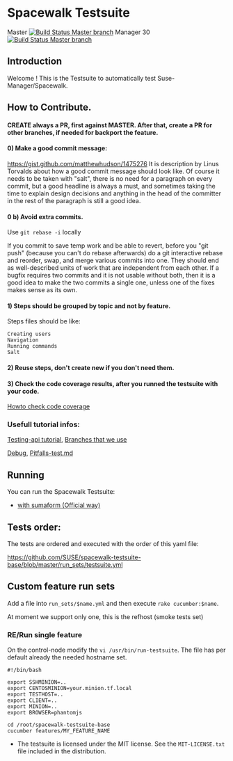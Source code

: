 
# Spacewalk Testsuite

Master
[![Build Status Master branch](https://travis-ci.org/SUSE/spacewalk-testsuite-base.svg?branch=master)](https://travis-ci.org/SUSE/spacewalk-testsuite-base)
Manager 30
[![Build Status Master branch](https://travis-ci.org/SUSE/spacewalk-testsuite-base.svg?branch=manager30)](https://travis-ci.org/SUSE/spacewalk-testsuite-base)


## Introduction

Welcome ! This is the Testsuite to automatically test Suse-Manager/Spacewalk.


## How to Contribute. 

#### CREATE always a PR, first against MASTER. After that, create a PR for other branches, if needed for backport the feature.

#### 0) Make a good commit message: 
 https://gist.github.com/matthewhudson/1475276
It is description by Linus Torvalds about how a good commit message should look like.
Of course it needs to be taken with "salt", there is no need for a paragraph on every commit, but
a good headline is always a must, and sometimes taking the time to explain design decisions and
anything in the head of the committer in the rest of the paragraph is still a good idea.

#### 0 b) Avoid extra commits.

Use ```git rebase -i``` locally

If you commit to save temp work and be able to revert, before you "git push" (because you can't do rebase afterwards) do a git interactive rebase and reorder, swap, and merge various commits into one. They should end as well-described units of work that are independent from each other. If a bugfix requires two commits and it is not usable without both, then it is a good idea to make the two commits a single one, unless one of the fixes makes sense as its own.


#### 1) Steps should be grouped **by topic** and not by feature.

Steps files should be like:

    Creating users
    Navigation
    Running commands
    Salt
    
#### 2) Reuse steps, don't create new if you don't need them.
        

#### 3) Check the code coverage results, after you runned the testsuite with your code.

[Howto check code coverage](docs/codecoverage.md)

### Usefull tutorial infos:

[Testing-api tutorial](docs/api-call.md), [Branches that we use](docs/branches.md)

[Debug](docs/Debug.md), [Pitfalls-test.md](docs/Pitfalls-test.md)

## Running

You can run the Spacewalk Testsuite:

* [with sumaform (Official way)](docs/sumaform-howto.md)


## Tests order: 
The tests are ordered and executed with the order of this yaml file:

https://github.com/SUSE/spacewalk-testsuite-base/blob/master/run_sets/testsuite.yml

## Custom feature run sets

Add a file into `run_sets/$name.yml` and then execute `rake cucumber:$name`.

At moment we support only one, this is the refhost (smoke tests set)


### RE/Run single feature

On the control-node modify the ``vi /usr/bin/run-testsuite``. The file has per default already the needed hostname set.
```console
#!/bin/bash

export SSHMINION=..
export CENTOSMINION=your.minion.tf.local
export TESTHOST=..
export CLIENT=..
export MINION=..
export BROWSER=phantomjs

cd /root/spacewalk-testsuite-base
cucumber features/MY_FEATURE_NAME
```

* The testsuite is licensed under the MIT license. See the `MIT-LICENSE.txt` file included in the distribution.




